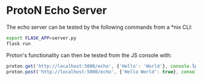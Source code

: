 # ProtoN Echo Server
The echo server can be tested by the following commands from a \*nix CLI:

```bash
export FLASK_APP=server.py
flask run
```

Proton's functionality can then be tested from the JS console with:

```js
proton.get('http://localhost:5000/echo', {'Hello': 'World'}, console.log);
proton.post('http://localhost:5000/echo', {'Hello World': true}, console.log);
```
